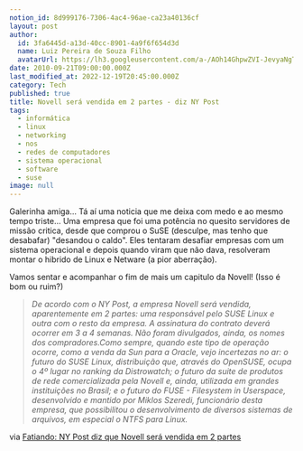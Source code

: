 ```yaml
---
notion_id: 8d999176-7306-4ac4-96ae-ca23a40136cf
layout: post
author:
  id: 3fa6445d-a13d-40cc-8901-4a9f6f654d3d
  name: Luiz Pereira de Souza Filho
  avatarUrl: https://lh3.googleusercontent.com/a-/AOh14GhpwZVI-JevyaNgTdlrOT6YN20cI6V9Kxtq38Ij8AQ=s100
date: 2010-09-21T09:00:00.000Z
last_modified_at: 2022-12-19T20:45:00.000Z
category: Tech
published: true
title: Novell será vendida em 2 partes - diz NY Post
tags:
  - informática
  - linux
  - networking
  - nos
  - redes de computadores
  - sistema operacional
  - software
  - suse
image: null
---
```


Galerinha amiga... Tá aí uma noticia que me deixa com medo e ao mesmo tempo triste... Uma empresa que foi uma potência no quesito servidores de missão critica, desde que comprou o SuSE (desculpe, mas tenho que desabafar) "desandou o caldo". Eles tentaram desafiar empresas com um sistema operacional e depois quando viram que não dava, resolveram montar o hibrido de Linux e Netware (a pior aberração).

Vamos sentar e acompanhar o fim de mais um capitulo da Novell! (Isso é bom ou ruim?)

> _De acordo com o NY Post, a empresa Novell será vendida, aparentemente em 2 partes: uma responsável pelo SUSE Linux e outra com o resto da empresa. A assinatura do contrato deverá ocorrer em 3 a 4 semanas. Não foram divulgados, ainda, os nomes dos compradores.Como sempre, quando este tipo de operação ocorre, como a venda da Sun para a Oracle, vejo incertezas no ar: o futuro do SUSE Linux, distribuição que, através do OpenSUSE, ocupa o 4º lugar no ranking da Distrowatch; o futuro da suite de produtos de rede comercializada pela Novell e, ainda, utilizada em grandes instituições no Brasil; e o futuro do FUSE - Filesystem in Userspace, desenvolvido e mantido por Miklos Szeredi, funcionário desta empresa, que possibilitou o desenvolvimento de diversos sistemas de arquivos, em especial o NTFS para Linux._

via [Fatiando: NY Post diz que Novell será vendida em 2 partes](http://br-linux.org/2010/fatiando-ny-post-diz-que-novell-sera-vendida-em-2-partes/)

